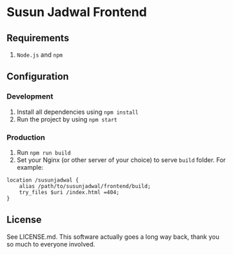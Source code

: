 # Susun Jadwal Frontend

## Requirements

1. `Node.js` and `npm`

## Configuration

### Development

1. Install all dependencies using `npm install`
2. Run the project by using `npm start`

### Production

1. Run `npm run build`
2. Set your Nginx (or other server of your choice) to serve `build` folder. For example:

```
location /susunjadwal {
    alias /path/to/susunjadwal/frontend/build;
    try_files $uri /index.html =404;
}
```

## License

See LICENSE.md. This software actually goes a long way back, thank you so much to everyone involved.
